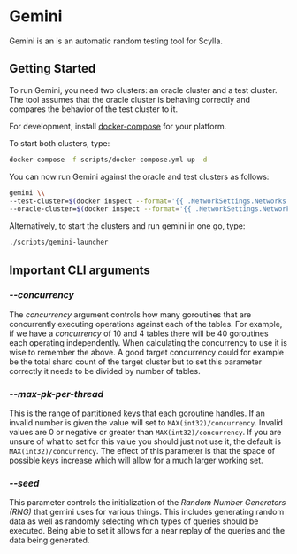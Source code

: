 # Gemini

Gemini is an is an automatic random testing tool for Scylla.

## Getting Started

To run Gemini, you need two clusters: an oracle cluster and a test cluster. The tool assumes that the oracle cluster is behaving correctly and compares the behavior of the test cluster to it.

For development, install [docker-compose](https://docs.docker.com/compose/) for your platform.

To start both clusters, type:

```sh
docker-compose -f scripts/docker-compose.yml up -d
```

You can now run Gemini against the oracle and test clusters as follows:

```sh
gemini \\
--test-cluster=$(docker inspect --format='{{ .NetworkSettings.Networks.gemini.IPAddress }}' gemini-test) \\
--oracle-cluster=$(docker inspect --format='{{ .NetworkSettings.Networks.gemini.IPAddress }}' gemini-oracle)
```

Alternatively, to start the clusters and run gemini in one go, type:

```sh
./scripts/gemini-launcher
```

## Important CLI arguments

### ___--concurrency___

The _concurrency_ argument controls how many goroutines that are concurrently
executing operations against each of the tables. For example, if we have a _concurrency_ of
10 and 4 tables there will be 40 goroutines each operating independently.
When calculating the concurrency to use it is wise to remember the above. A good target concurrency
could for example be the total shard count of the target cluster but to set this parameter correctly
it needs to be divided by number of tables.

### ___--max-pk-per-thread___

This is the range of partitioned keys that each goroutine handles. If an invalid number is given
the value will set to `MAX(int32)/concurrency`. Invalid values are 0 or negative or greater than `MAX(int32)/concurrency`.
If you are unsure of what to set for this value you should just not use it, the default is `MAX(int32)/concurrency`.
The effect of this parameter is that the space of possible keys increase which will allow for a much larger working set.

### ___--seed___

This parameter controls the initialization of the _Random Number Generators (RNG)_ that gemini uses for various things.
This includes generating random data as well as randomly selecting which types of queries should be executed.
Being able to set it allows for a near replay of the queries and the data being generated.
